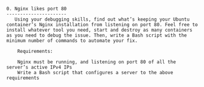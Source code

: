     0. Nginx likes port 80
    ----------------------
       Using your debugging skills, find out what’s keeping your Ubuntu container’s Nginx installation from listening on port 80. Feel free to install whatever tool you need, start and destroy as many containers as you need to debug the issue. Then, write a Bash script with the minimum number of commands to automate your fix.

        Requirements:

        Nginx must be running, and listening on port 80 of all the server’s active IPv4 IPs
        Write a Bash script that configures a server to the above requirements
